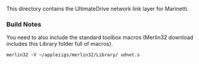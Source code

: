 This directory contains the UltimateDrive network link layer for Marinetti.


### Build Notes

You need to also include the standard toolbox macros (Merlin32 download includes this Library folder full of macros).

```
merlin32 -V ~/appleiigs/merlin32/Library/ udnet.s
```

